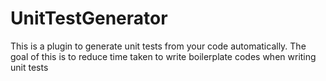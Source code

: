 # UnitTestGenerator
This is a plugin to generate unit tests from your code automatically. The goal of this is to reduce time taken to write boilerplate codes when writing unit tests
